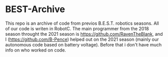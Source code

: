# BEST-Archive
This repo is an archive of code from previos B.E.S.T. robotics seasons. All of our code is writen in RobotC.
The main programmer from the 2018 season throught the 2021 season is https://github.com/RavenTheBlank, and I (https://github.com/B-Pence) helped out on the 2021 season (mainly our autonomous code based on battery voltage). Before that i don't have much info on who worked on code.
